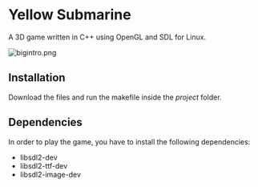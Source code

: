 # Yellow Submarine
A 3D game written in C++ using OpenGL and SDL for Linux.

![bigintro.png](https://bitbucket.org/repo/akbppge/images/4003559289-bigintro.png)


## Installation
Download the files and run the makefile inside the *project* folder.

## Dependencies
In order to play the game, you have to install the following dependencies:
* libsdl2-dev
* libsdl2-ttf-dev
* libsdl2-image-dev